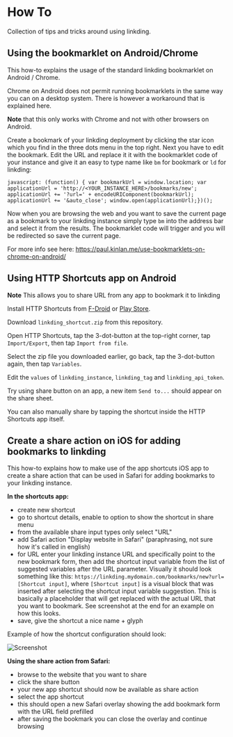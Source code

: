 # How To

Collection of tips and tricks around using linkding.

## Using the bookmarklet on Android/Chrome

This how-to explains the usage of the standard linkding bookmarklet on Android / Chrome. 

Chrome on Android does not permit running bookmarklets in the same way you can on a desktop system. There is however a workaround that is explained here.

**Note** that this only works with Chrome and not with other browsers on Android.

Create a bookmark of your linkding deployment by clicking the star icon which you find in the three dots menu in the top right. Next you have to edit the bookmark. Edit the URL and replace it it with the bookmarklet code of your instance and give it an easy to type name like `bm` for bookmark or `ld` for linkding:

```
javascript: (function() { var bookmarkUrl = window.location; var applicationUrl = 'http://<YOUR_INSTANCE_HERE>/bookmarks/new'; applicationUrl += '?url=' + encodeURIComponent(bookmarkUrl); applicationUrl += '&auto_close'; window.open(applicationUrl);})();
```

Now when you are browsing the web and you want to save the current page as a bookmark to your linkding instance simply type `bm` into the address bar and select it from the results. The bookmarklet code will trigger and you will be redirected so save the current page.

For more info see here: https://paul.kinlan.me/use-bookmarklets-on-chrome-on-android/

## Using HTTP Shortcuts app on Android

**Note** This allows you to share URL from any app to bookmark it to linkding

Install HTTP Shortcuts from [F-Droid](https://f-droid.org/en/packages/ch.rmy.android.http_shortcuts/) or [Play Store](https://play.google.com/store/apps/details?id=ch.rmy.android.http_shortcuts).

Download `linkding_shortcut.zip` from this repository.

Open HTTP Shortcuts, tap the 3-dot-button at the top-right corner, tap `Import/Export`, then tap `Import from file`.

Select the zip file you downloaded earlier, go back, tap the 3-dot-button again, then tap `Variables`.

Edit the `values` of `linkding_instance`, `linkding_tag` and `linkding_api_token`.

Try using share button on an app, a new item `Send to...` should appear on the share sheet.

You can also manually share by tapping the shortcut inside the HTTP Shortcuts app itself.

## Create a share action on iOS for adding bookmarks to linkding

This how-to explains how to make use of the app shortcuts iOS app to create a share action that can be used in Safari for adding bookmarks to your linkding instance.

**In the shortcuts app:**
- create new shortcut
- go to shortcut details, enable to option to show the shortcut in share menu
- from the available share input types only select "URL"
- add Safari action "Display website in Safari" (paraphrasing, not sure how it's called in english)
- for URL enter your linkding instance URL and specifically point to the new bookmark form, then add the shortcut input variable from the list of suggested variables after the URL parameter. Visually it should look something like this: `https://linkding.mydomain.com/bookmarks/new?url=[Shortcut input]`, where `[Shortcut input]` is a visual block that was inserted after selecting the shortcut input variable suggestion. This is basically a placeholder that will get replaced with the actual URL that you want to bookmark. See screenshot at the end for an example on how this looks.
- save, give the shortcut a nice name + glyph

Example of how the shortcut configuration should look:

![Screenshot](/docs/ios-app-shortcut-example.png?raw=true "Screenshot demonstrating how to insert the input placeholder into the URL")

**Using the share action from Safari:**
- browse to the website that you want to share
- click the share button
- your new app shortcut should now be available as share action
- select the app shortcut
- this should open a new Safari overlay showing the add bookmark form with the URL field prefilled
- after saving the bookmark you can close the overlay and continue browsing

